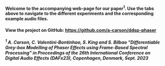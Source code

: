 

#### Welcome to the accompanying web-page for our paper<sup>1</sup>. Use the tabs above to navigate to the different experiments and the corresponding example audio files.

#### View the project on GitHub: https://github.com/a-carson/ddsp-phaser

##### <sup>1</sup> A. Carson, C. Valentini-Bontinhao, S. King and S. Bilbao "Differentiable Grey-box Modelling of Phaser Effects using Frame-Based Spectral Processing" in *Proceedings of the 26th International Conference on Digital Audio Effects (DAFx23)*, Copenhagen, Denmark, Sept. 2023